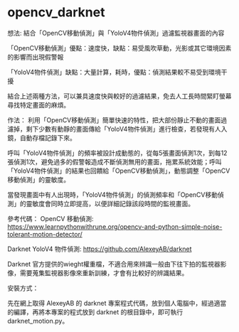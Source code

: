 # opencv_darknet
想法:
結合「OpenCV移動偵測」與「YoloV4物件偵測」過濾監視器畫面的內容

「OpenCV移動偵測」優點：速度快，缺點：易受風吹草動，光影或其它環境因素的影響而出現假警報

「YoloV4物件偵測」缺點：大量計算，耗時，優點：偵測結果較不易受到環境干擾

結合上述兩種方法，可以兼具速度快與較好的過濾結果，免去人工長時間緊盯螢幕尋找特定畫面的麻煩。


作法：
利用「OpenCV移動偵測」簡單快速的特性，把大部份靜止不動的畫面過濾掉，剩下少數有動靜的畫面傳給「YoloV4物件偵測」進行檢查，若發現有人入鏡，自動存檔記錄下來。

呼叫「YoloV4物件偵測」的頻率被設計成動態的，從每5張畫面偵測1次，到每12張偵測1次，避免過多的假警報造成不斷偵測無用的畫面，拖累系統效能；呼叫「YoloV4物件偵測」的結果也回饋給「OpenCV移動偵測」，動態調整「OpenCV移動偵測」的靈敏度。

當發現畫面中有人出現時，「YoloV4物件偵測」的偵測頻率和「OpenCV移動偵測」的靈敏度會同時立即提高，以便詳細記錄該段時間的監視畫面。


參考代碼：
OpenCV 移動偵測:
https://www.learnpythonwithrune.org/opencv-and-python-simple-noise-tolerant-motion-detector/

Darknet YoloV4 物件偵測:
https://github.com/AlexeyAB/darknet

Darknet 官方提供的wieght權重檔，不適合用來辨識一般由下往下拍的監視器影像，需要蒐集監視器影像來重新訓練，才會有比較好的辨識結果。


安裝方式：

先在網上取得 AlexeyAB 的 darknet 專案程式代碼，放到個人電腦中，經過適當的編譯，再將本專案的程式放到 darknet 的根目錄中，即可執行 darknet_motion.py。
